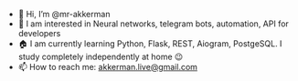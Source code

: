 - 👋 Hi, I’m @mr-akkerman
- 🚀 I am interested in Neural networks, telegram bots, automation, API for developers
- 🏠 I am currently learning Python, Flask, REST, Aiogram, PostgeSQL. I study completely independently at home 😉
- 📫 How to reach me: akkerman.live@gmail.com
